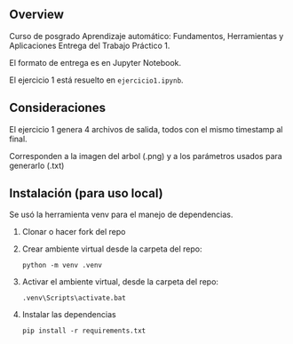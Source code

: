 ## Overview

Curso de posgrado
Aprendizaje automático: Fundamentos, Herramientas y Aplicaciones
Entrega del Trabajo Práctico 1.

El formato de entrega es en Jupyter Notebook.

El ejercicio 1 está resuelto en `ejercicio1.ipynb`.

## Consideraciones

El ejercicio 1 genera 4 archivos de salida, todos con el mismo timestamp al final.

Corresponden a la imagen del arbol (.png) y a los parámetros usados para generarlo (.txt)


## Instalación (para uso local)
Se usó la herramienta venv para el manejo de dependencias.

1. Clonar o hacer fork del repo

2. Crear ambiente virtual desde la carpeta del repo:

    ```python -m venv .venv```

3. Activar el ambiente virtual, desde la carpeta del repo:

    ``` .venv\Scripts\activate.bat ```

4. Instalar las dependencias

    ``` pip install -r requirements.txt ```
